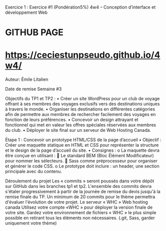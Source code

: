 Exercice 1 : 
Exercice #1 (Pondération5%)
4w4 – Conception d’interface et développement Web

# GITHUB PAGE
# https://ceciestunpseudo.github.io/4w4/


Auteur: Émile Litalien 

 Date de remise    Semaine #3            

Objectifs du TP1 et TP2 :
•	Créer un site WordPress pour un club de voyage offrant à ses membres des voyages exclusifs vers des destinations uniques à travers le monde.
•	Organiser les destinations en différentes catégories afin de permettre aux membres de rechercher facilement des voyages en fonction de leurs préférences.
•	Concevoir un design attrayant et fonctionnel qui met en valeur les offres spéciales réservées aux membres du club.
•	Déployer le site final sur un serveur de Web Hosting Canada.

Étape 1 : Concevoir un prototype HTML/CSS de la page d’accueil
•	Objectif :
Créer une maquette statique en HTML et CSS pour représenter la structure et le design de la page d’accueil du site.
•	Consignes :
o	La maquette devra être conçue en utilisant :
	Le standard BEM (Bloc Élément Modificateur) pour nommer les sélecteurs.
	Sass comme préprocesseur pour organiser et générer le code CSS.
o	Le prototype doit inclure : un header, une section principale avec du contenu.
 
 

 
Déroulement du projet
Les « commits » seront poussés dans votre dépôt sur GitHub dans les branches tp1 et tp2.
L'ensemble des commits devra s'étaler progressivement à partir de la journée de remise du devis jusqu'à la remise finale du TP.
Un minimum de 20 commits pour le thème permettra d'évaluer l'évolution de votre projet.
Le serveur « WHC » Web hosting canada
Utilisez votre compte «WHC » pour déployer la version finale de votre site.
Gardez votre environnement de fichiers « WHC » le plus simple possible en retirant tous les éléments non nécessaires. (.git, Sass, garder uniquement votre thème)
